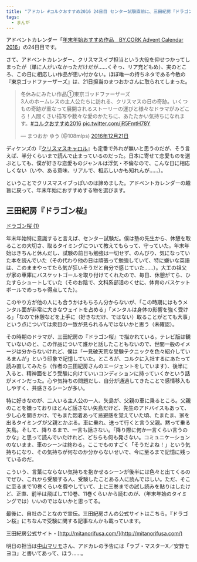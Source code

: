 ```yaml
---
title: "アドカレ #コルクおすすめ2016 24日目 センター試験直前に、三田紀房『ドラゴン桜』後半"
tags:
  - まんが
---
```

アドベントカレンダー「[年末年始おすすめ作品　BY.CORK Advent Calendar 2016][]」の24日目です。

さて、アドベントカレンダー、クリスマスイブ担当という大役を仰せつかってしまったが（単に人がいなかっただけだが……くそっ、リア充どもめ）、実のところ、この日に相応しい作品が思い付かない。ほぼ唯一の持ちネタである今敏の『東京ゴッドファーザーズ』は、21日担当のまつおかさんに取られてしまった。

<blockquote class="twitter-tweet" data-lang="ja"><p lang="ja" dir="ltr">冬休みにみたい作品①東京ゴッドファーザーズ<br>3人のホームレスの主人公たちに訪れる、クリスマスの日の奇跡。いくつもの奇跡が重なって展開されるストーリーの運びと様々なドラマがみどころ！人間くさい描写や数々な愛のかたちに、あたたかい気持ちになれます。<a href="https://twitter.com/hashtag/%E3%82%B3%E3%83%AB%E3%82%AF%E3%81%8A%E3%81%99%E3%81%99%E3%82%812016?src=hash">#コルクおすすめ2016</a> <a href="https://t.co/jR5FmtH78Y">pic.twitter.com/jR5FmtH78Y</a></p>&mdash; まつおか ゆう (@108mlps) <a href="https://twitter.com/108mlps/status/811511915780288512">2016年12月21日</a></blockquote>
<script async src="//platform.twitter.com/widgets.js" charset="utf-8"></script>

ディケンズの『[クリスマスキャロル][]』も定番で外れが無いと思うのだが、そう言えば、半分くらいまで読んで止まっているのだった。日本に寄せて恋愛ものを選ぶとしても、僕が好きな恋愛ものジャンルは浮気・不倫なので、こんな日に相応しくない（いや、ある意味、リアルで、相応しいかも知れんが……）。

ということでクリスマスイブっぽいのは諦めました。アドベントカレンダーの趣旨に戻って、年末年始におすすめする物を選びます。

三田紀房『ドラゴン桜』
----------------------

<a class="magnet-viewer-embed" data-orientation="landscape" data-spread="auto" href="https://magnet.vc/v/a8zvd3s">ドラゴン桜 (1)</a>
<script src="https://magnet.vc/embed_js" defer="defer"></script>

年末年始特に意識すると言えば、センター試験だ。僕は塾の先生から、休憩を取ることの大切さ、取るタイミングについて教えてもらって、守っていた。年末年始はきちんと休んだし、試験の前日も勉強は一切せず、のんびり、気になっていた本を読んでいた（その代わり他の日は頑張って勉強していて、特に嫌いな英語は、このままやってたら気が狂いそうだと自分で感じていた……）。大工の祖父が家の車庫にバスケットゴールを取り付けてくれたので、毎日、休憩がてら、ひたすらシュートしていた（そのお陰で、文科系部活のくせに、体育のバスケットボールでめっちゃ得点してた）。

このやり方が他の人にも合うかはもちろん分からないが、「この時期にはもうメンタル面が非常に大きなウェイトを占める」「メンタルは身体の影響を強く受ける」「なので休憩などを上手に（好きなだけ、ではない）取ることがとても大事」という点については衆目の一致が見られるんではないかと思う（未確認）。

その時期のドラマが、三田紀房の『ドラゴン桜』で描かれている。テレビ版は観ていないのと、この作品について誰かと話したこともないので、世間一般のイメージは分からないけれど、僕は「一見破天荒な受験テクニックを色々紹介しているまんが」という印象で記憶していた。ところが、コルクに入社するにあたって読み直してみたら（作者の三田紀房さんのエージェントをしています）、後半に入ると、精神面をどう受験に向けていいコンディションに持っていくかという話がメインだった。心や気持ちの問題だし、自分が通過してきたことで感情移入もしやすく、共感さるシーンが多い。

特に好きなのが、二人いる主人公の一人、矢島が、父親の車に乗るところ。父親のことを嫌っておりほとんど話さない矢島だけど、先生のアドバイスもあって、少し心を開きかけ、でもまた悶着あって忌避感を覚えていた頃、たまたま、家を出るタイミングが父親とかぶる。車に乗れ、送って行くと言う父親。黙って乗る矢島。そして、降りるまで、一言も話さない。「降り際に何か一言くらい言うのかな」と思って読んでいたけれど、どちらも何も発さない。コミュニケーションのないまま、車のシーンは終わる。ここでものすごく「そうだよね！」という気持ちになり、その気持ちが何なのか分からないせいで、今に至るまで記憶に残っているのだ。

こういう、言葉にならない気持ちを抱かせるシーンが後半には色々と出てくるのでぜひ、これから受験する人、受験したことある人に読んでほしい。ただ、そこに至るまで10巻くらいを費やしていて、上に三巻までの試し読みを貼りはしたけど、正直、前半は飛ばして10巻、11巻くらいから読むのが、（年末年始のタイミングでは）いいのではないかと思ってる。

最後に、自社のことなので宣伝。三田紀房さんの公式サイトはこちら。『ドラゴン桜』にちなんで受験に関する記事なんかも載っています。

三田紀房公式サイト - [http://mitanorifusa.com/](http://mitanorifusa.com/)

明日の担当は[中山マリモ][]さん、アドカレの予告には「ラブ・マスターX／安野モヨコ」と書いてあって、ほう……。

[年末年始おすすめ作品　BY.CORK Advent Calendar 2016]: http://www.adventar.org/calendars/1885
[クリスマスキャロル]: http://www1.bbiq.jp/kareha/trans/html/christmas_carol,_a_(katokt).html
[中山マリモ]: https://twitter.com/marimo_cork

